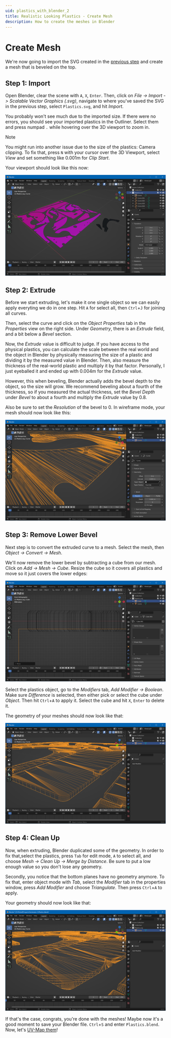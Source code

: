 ```yaml
---
uid: plastics_with_blender_2
title: Realistic Looking Plastics - Create Mesh
description: How to create the meshes in Blender
---
```


# Create Mesh

We're now going to import the SVG created in the [previous step](xref:plastics_with_blender_1) and create a mesh that is beveled on the top.

## Step 1: Import

Open Blender, clear the scene with `A`, `X`, `Enter`. Then, click on *File -> Import -> Scalable Vector Graphics (.svg)*, navigate to where you've saved the SVG in the previous step, select `Plastics.svg`, and hit *Import*.

You probably won't see much due to the imported size. If there were no errors, you should see your imported plastics in the Outliner. Select them and press numpad `.` while hovering over the 3D viewport to zoom in. 

> [!note]
> You might run into another issue due to the size of the plastics: Camera clipping. To fix that, press `N` with your cursor over the 3D Viewport, select *View* and set something like 0.001m for *Clip Start*.

Your viewport should look like this now:

![2D Outlines](blender-shapes.png)

## Step 2: Extrude

Before we start extruding, let's make it one single object so we can easily apply everyting we do in one step. Hit `A` for select all, then `Ctrl`+`J` for joining all curves.

Then, select the curve and click on the *Object Properties* tab in the *Properties* view on the right side. Under *Geometry*, there is an *Extrude* field, and a bit below a *Bevel* section.

Now, the *Extrude* value is difficult to judge. If you have access to the physical plastics, you can calculate the scale between the real world and the object in Blender by physically measuring the size of a plastic and dividing it by the measured value in Blender. Then, also measure the thickness of the real-world plastic and multiply it by that factor. Personally, I just eyeballed it and ended up with 0.004m for the *Extrude* value.

However, this when beveling, Blender actually adds the bevel depth to the object, so the size will grow. We recommend beveling about a fourth of the thickness, so if you measured the actual thickness, set the *Bevel Depth* under *Bevel* to about a fourth and multiply the *Extrude* value by 0.8.

Also be sure to set the *Resolution* of the bevel to 0. In wireframe mode, your mesh should now look like this:

![Extruded Shapes](blender-extruded.png)

## Step 3: Remove Lower Bevel

Next step is to convert the extruded curve to a mesh. Select the mesh, then *Object -> Convert -> Mesh*. 

We'll now remove the lower bevel by subtracting a cube from our mesh. Click on *Add -> Mesh -> Cube*. Resize the cube so it covers all plastics and move so it just covers the lower edges:

![Cube to remove lower bevel](blender-removing-cube.png)

Select the plastics object, go to the *Modifiers* tab, *Add Modifier -> Boolean*. Make sure *Difference* is selected, then either pick or select the cube under *Object*. Then hit `Ctrl`+`A` to apply it. Select the cube and hit `X`, `Enter` to delete it.

The geometry of your meshes should now look like that:

![No more lower bevel](blender-no-lower-bevel.png)

## Step 4: Clean Up

Now, when extruding, Blender duplicated some of the geometry. In order to fix that,select the plastics, press `Tab` for edit mode, `A` to select all, and choose *Mesh -> Clean Up -> Merge by Distance*. Be sure to put a low enough value so you don't lose any geometry.

Secondly, you notice that the bottom planes have no geometry anymore. To fix that, enter object mode with *Tab*, select the *Modifier* tab in the properties window, press *Add Modifier* and choose *Triangulate*. Then press `Ctrl`+`A` to apply.

Your geometry should now look like that:

![Cleaned up and triangulated](blender-triangulated.png)

If that's the case, congrats, you're done with the meshes! Maybe now it's a good moment to save your Blender file. `Ctrl`+`S` and enter `Plastics.blend`. Now, let's [UV-Map them](xref:plastics_with_blender_3)!